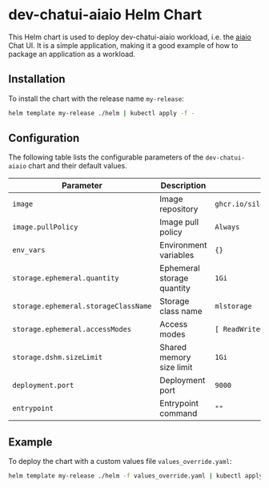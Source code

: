 # dev-chatui-aiaio Helm Chart

This Helm chart is used to deploy dev-chatui-aiaio workload, i.e. the [aiaio](https://github.com/abhishekkrthakur/aiaio) Chat UI.
It is a simple application, making it a good example of how to package an application as a workload.

## Installation

To install the chart with the release name `my-release`:

```sh
helm template my-release ./helm | kubectl apply -f -
```

## Configuration

The following table lists the configurable parameters of the `dev-chatui-aiaio` chart and their default values.

| Parameter                            | Description                        | Default                        |
|--------------------------------------|------------------------------------|--------------------------------|
| `image`                              | Image repository                   | `ghcr.io/silogen/aiaio:v20250221` |
| `image.pullPolicy`                   | Image pull policy                  | `Always`                       |
| `env_vars`                           | Environment variables              | `{}`                           |
| `storage.ephemeral.quantity`         | Ephemeral storage quantity         | `1Gi`                          |
| `storage.ephemeral.storageClassName` | Storage class name                 | `mlstorage`                    |
| `storage.ephemeral.accessModes`      | Access modes                       | `[ ReadWriteOnce ]`            |
| `storage.dshm.sizeLimit`             | Shared memory size limit           | `1Gi`                          |
| `deployment.port`                    | Deployment port                    | `9000`                         |
| `entrypoint`                         | Entrypoint command                 | `""`                           |

## Example

To deploy the chart with a custom values file `values_override.yaml`:

```sh
helm template my-release ./helm -f values_override.yaml | kubectl apply -f -
```
